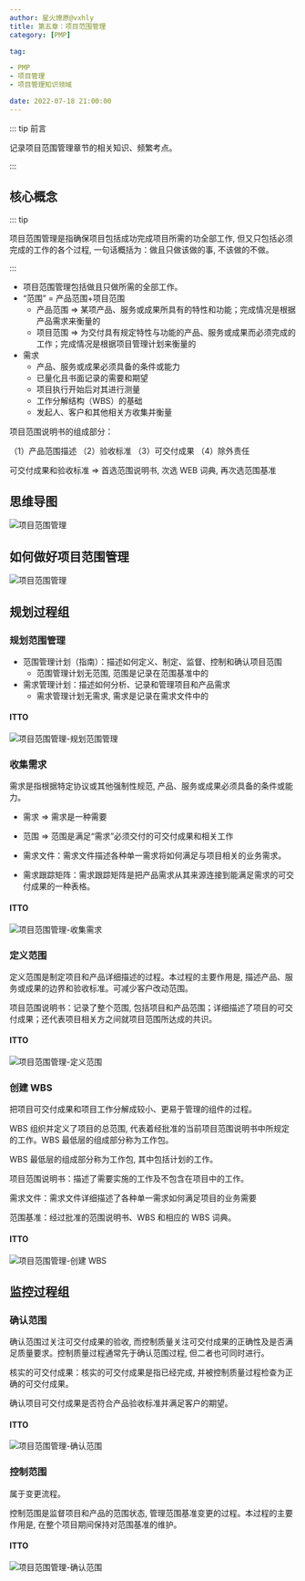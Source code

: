 ```yaml
---
author: 星火燎原@vxhly
title: 第五章：项目范围管理
category: [PMP]

tag:

- PMP
- 项目管理
- 项目管理知识领域

date: 2022-07-18 21:00:00
---
```


::: tip 前言

记录项目范围管理章节的相关知识、频繁考点。

:::

<!-- more -->

## 核心概念

::: tip

项目范围管理是指确保项目包括成功完成项目所需的功全部工作, 但又只包括必须完成的工作的各个过程, 一句话概括为：做且只做该做的事,
不该做的不做。

:::

- 项目范围管理包括做且只做所需的全部工作。
- “范围” = 产品范围+项目范围
    - 产品范围 => 某项产品、服务或成果所具有的特性和功能；完成情况是根据产品需求来衡量的
    - 项目范围 => 为交付具有规定特性与功能的产品、服务或成果而必须完成的工作；完成情况是根据项目管理计划来衡量的
- 需求
    - 产品、服务或成果必须具备的条件或能力
    - 已量化且书面记录的需要和期望
    - 项目执行开始后对其进行测量
    - 工作分解结构（WBS）的基础
    - 发起人、客户和其他相关方收集并衡量

项目范围说明书的组成部分：

（1）产品范围描述
（2）验收标准
（3）可交付成果
（4）除外责任

可交付成果和验收标准 => 首选范围说明书, 次选 WEB 词典, 再次选范围基准

## 思维导图

![项目范围管理](/assets/project-scope-management.png)

## 如何做好项目范围管理

![项目范围管理](/assets/project-scope-management-0.png)

## 规划过程组

### 规划范围管理

- 范围管理计划（指南）：描述如何定义、制定、监督、控制和确认项目范围
    - 范围管理计划无范围, 范围是记录在范围基准中的
- 需求管理计划：描述如何分析、记录和管理项目和产品需求
    - 需求管理计划无需求, 需求是记录在需求文件中的

#### ITTO

![项目范围管理-规划范围管理](/assets/project-scope-management-1.png)

### 收集需求

需求是指根据特定协议或其他强制性规范, 产品、服务或成果必须具备的条件或能力。

- 需求 => 需求是一种需要
- 范围 => 范围是满足“需求”必须交付的可交付成果和相关工作

- 需求文件：需求文件描述各种单一需求将如何满足与项目相关的业务需求。
- 需求跟踪矩阵：需求跟踪矩阵是把产品需求从其来源连接到能满足需求的可交付成果的一种表格。

#### ITTO

![项目范围管理-收集需求](/assets/project-scope-management-2.png)

### 定义范围

定义范围是制定项目和产品详细描述的过程。本过程的主要作用是, 描述产品、服务或成果的边界和验收标准。可减少客户改动范围。

项目范围说明书：记录了整个范围, 包括项目和产品范围；详细描述了项目的可交付成果；还代表项目相关方之间就项目范围所达成的共识。

#### ITTO

![项目范围管理-定义范围](/assets/project-scope-management-3.png)

### 创建 WBS

把项目可交付成果和项目工作分解成较小、更易于管理的组件的过程。

WBS 组织并定义了项目的总范围, 代表着经批准的当前项目范围说明书中所规定的工作。WBS 最低层的组成部分称为工作包。

WBS 最低层的组成部分称为工作包, 其中包括计划的工作。

项目范围说明书：描述了需要实施的工作及不包含在项目中的工作。

需求文件：需求文件详细描述了各种单一需求如何满足项目的业务需要

范围基准：经过批准的范围说明书、WBS 和相应的 WBS 词典。

#### ITTO

![项目范围管理-创建 WBS](/assets/project-scope-management-4.png)

## 监控过程组

### 确认范围

确认范围过关注可交付成果的验收, 而控制质量关注可交付成果的正确性及是否满足质量要求。控制质量过程通常先于确认范围过程,
但二者也可同时进行。

核实的可交付成果：核实的可交付成果是指已经完成, 并被控制质量过程检查为正确的可交付成果。

确认项目可交付成果是否符合产品验收标准并满足客户的期望。

#### ITTO

![项目范围管理-确认范围](/assets/project-scope-management-5.png)

### 控制范围

属于变更流程。

控制范围是监督项目和产品的范围状态, 管理范围基准变更的过程。本过程的主要作用是, 在整个项目期间保持对范围基准的维护。

#### ITTO

![项目范围管理-确认范围](/assets/project-scope-management-6.png)
